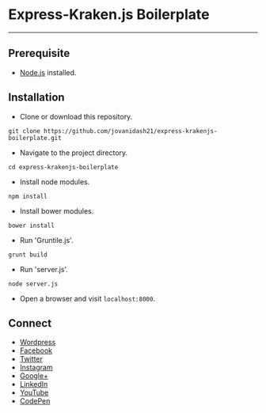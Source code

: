 # Express-Kraken.js Boilerplate
---

## Prerequisite
* [Node.js](https://nodejs.org/en/) installed.

## Installation
* Clone or download this repository.
```
git clone https://github.com/jovanidash21/express-krakenjs-boilerplate.git
```
* Navigate to the project directory.
```
cd express-krakenjs-boilerplate
```
* Install node modules.
```
npm install
```
* Install bower modules.
```
bower install
```
* Run 'Gruntile.js'.
```
grunt build
```
* Run 'server.js'.
```
node server.js
```
* Open a browser and visit ```localhost:8000```.

## Connect
- [Wordpress](https://jovaniwarguez.wordpress.com/)
- [Facebook](https://facebook.com/jovani.cadornawarguez)
- [Twitter](https://twitter.com/jovanidash21)
- [Instagram](https://www.instagram.com/jovanidash21/)
- [Google+](https://plus.google.com/u/0/104385173780051504413)
- [LinkedIn](https://www.linkedin.com/in/jovani-warguez-827a8a11b?trk=nav_responsive_tab_profile_pic)
- [YouTube](https://www.youtube.com/channel/UCNiVxhbJ6Ku9keIjkQX3RRQ)
- [CodePen](http://codepen.io/jovanidash21/)
